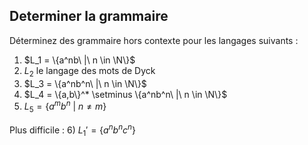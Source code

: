
## Determiner la grammaire

Déterminez des grammaire hors contexte pour les langages suivants : 
1) $L_1 = \{a^nb\ |\ n \in \N\}$
2) $L_2$ le langage des mots de Dyck
3) $L_3 = \{a^nb^n\ |\ n \in \N\}$
4) $L_4 = \{a,b\}^* \setminus \{a^nb^n\ |\ n \in \N\}$
5) $L_5 = \{a^mb^n\ |\ n \not = m \}$

Plus difficile :
6) $L_1' = \{a^nb^nc^n\}$
<!--stackedit_data:
eyJoaXN0b3J5IjpbLTk2MDA5MDk2MV19
-->